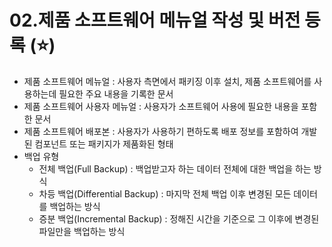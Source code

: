 # 02.제품 소프트웨어 메뉴얼 작성 및 버전 등록 (⭐)

- 제품 소프트웨어 메뉴얼 : 사용자 측면에서 패키징 이후 설치, 제품 소프트웨어를 사용하는데 필요한 주요 내용을 기록한 문서
- 제품 소프트웨어 사용자 메뉴얼 : 사용자가 소프트웨어 사용에 필요한 내용을 포함한 문서
- 제품 소프트웨어 배포본 : 사용자가 사용하기 편하도록 배포 정보를 포함하여 개발된 컴포넌트 또는 패키지가 제품화된 형태
- 백업 유형
    - 전체 백업(Full Backup) : 백업받고자 하는 데이터 전체에 대한 백업을 하는 방식
    - 차등 백업(Differential Backup) : 마지막 전체 백업 이후 변경된 모든 데이터를 백업하는 방식
    - 증분 백업(Incremental Backup) : 정해진 시간을 기준으로 그 이후에 변경된 파일만을 백업하는 방식